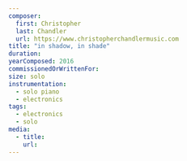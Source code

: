 ```yaml
---
composer:
  first: Christopher
  last: Chandler
  url: https://www.christopherchandlermusic.com
title: "in shadow, in shade"
duration:
yearComposed: 2016
commissionedOrWrittenFor:
size: solo
instrumentation:
  - solo piano
  - electronics
tags:
  - electronics
  - solo 
media:
  - title:
    url:
---
```

